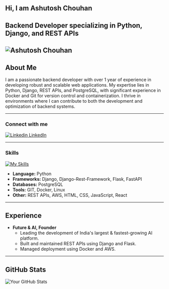 ## Hi, I am Ashutosh Chouhan
**Backend Developer specializing in Python, Django, and REST APIs**
---
![Ashutosh Chouhan](https://github.com/user-attachments/assets/792afdbc-f724-44ce-9355-37417a3877fe)
---

## About Me
I am a passionate backend developer with over 1 year of experience in developing robust and scalable web applications. My expertise lies in Python, Django, REST APIs, and PostgreSQL, with significant experience in Docker and Git for version control and containerization. I thrive in environments where I can contribute to both the development and optimization of backend systems.

---

### Connect with me
[![Linkedin](https://i.sstatic.net/gVE0j.png) LinkedIn](https://www.linkedin.com/in/ashutosh-chouhan-ac/)

---

### Skills
[![My Skills](https://skillicons.dev/icons?i=python,django,flask,fastapi,postgresql,docker,linux,git,html,css,js)](https://skillicons.dev)

- **Language:** Python
- **Frameworks:** Django, Django-Rest-Framework, Flask, FastAPI
- **Databases:** PostgreSQL
- **Tools:** GIT, Docker, Linux
- **Other:** REST APIs, AWS, HTML, CSS, JavaScript, React

---

## Experience

- **Future & Al, Founder**
  - Leading the development of India's largest & fastest-growing AI platform.
  - Built and maintained REST APIs using Django and Flask.
  - Managed deployment using Docker and AWS.

---

## GitHub Stats

![Your GitHub Stats](https://github-readme-stats.vercel.app/api?username=Ashutoshac11&show_icons=true&theme=radical)
